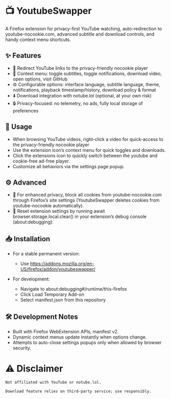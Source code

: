 # 📺 YoutubeSwapper

A Firefox extension for privacy-first YouTube watching, auto-redirection to youtube-nocookie.com, advanced subtitle and download controls, and handy context menu shortcuts.
## ✨ Features
- 🔄 Redirect YouTube links to the privacy-friendly nocookie player
- 📝 Context menu: toggle subtitles, toggle notifications, download video, open options, visit GitHub
- ⚙️ Configurable options: interface language, subtitle language, theme, notifications, playback timestamp/history, download policy & format
- ⬇️ Download integration with notube.lol (optional, at your own risk)
- 🔒 Privacy-focused: no telemetry, no ads, fully local storage of preferences

## 🚀 Usage
- When browsing YouTube videos, right-click a video for quick-access to the privacy-friendly nocookie player
- Use the extension icon’s context menu for quick toggles and downloads.
- Click the extensions icon to quickly switch between the youtube and cookie-free ad-free player.
- Customize all behaviors via the settings page popup.

## ⚙️ Advanced
- 🔐 For enhanced privacy, block all cookies from youtube-nocookie.com through Firefox’s site settings (YoutubeSwapper deletes cookies from youtube-nocookie automatically).
- 🔄 Reset extension settings by running await browser.storage.local.clear() in your extension’s debug console (about:debugging).

## 📥 Installation
- For a stable permanent version:
  - Use https://addons.mozilla.org/en-US/firefox/addon/youtubeswapper/

- For development:
  - Navigate to about:debugging#/runtime/this-firefox
  - Click Load Temporary Add-on
  - Select manifest.json from this repository

## 🛠 Development Notes
- Built with Firefox WebExtension APIs, manifest v2.
- Dynamic context menus update instantly when options change.
- Attempts to auto-close settings popups only when allowed by browser security.

# ⚠️ Disclaimer

    Not affiliated with YouTube or notube.lol.

    Download feature relies on third-party service; use responsibly.
